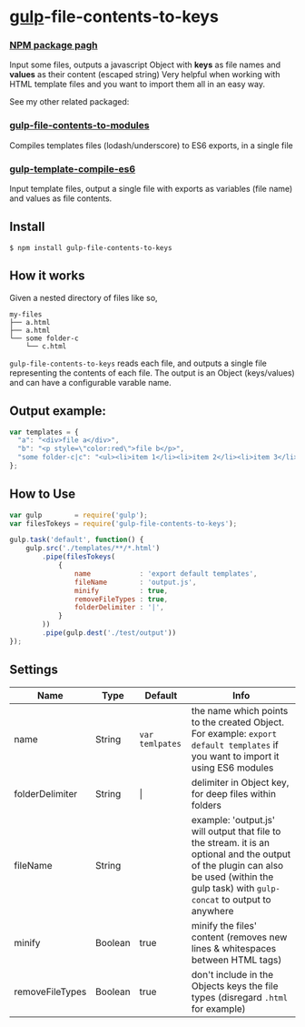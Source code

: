 
[gulp](http://gulpjs.com/)-file-contents-to-keys
================================================

### [NPM package pagh](https://www.npmjs.com/package/gulp-file-contents-to-keys)

Input some files, outputs a javascript Object with **keys** as file names and **values** as their content (escaped string)
Very helpful when working with HTML template files and you want to import them all in an easy way.

See my other related packaged:
### [gulp-file-contents-to-modules](https://github.com/yairEO/gulp-file-contents-to-modules)
Compiles templates files (lodash/underscore) to ES6 exports, in a single file

### [gulp-template-compile-es6](https://github.com/yairEO/gulp-template-compile-es6)
Input template files, output a single file with exports as variables (file name) and values as file contents.

## Install

```shell
$ npm install gulp-file-contents-to-keys
```


## How it works

Given a nested directory of files like so,

```
my-files
├── a.html
├── a.html
└── some folder-c
    └── c.html
```

`gulp-file-contents-to-keys` reads each file, and outputs a single file representing the contents of each file.
The output is an Object (keys/values) and can have a configurable varable name.

## Output example:

```javascript
var templates = {
  "a": "<div>file a</div>",
  "b": "<p style=\"color:red\">file b</p>",
  "some folder-c|c": "<ul><li>item 1</li><li>item 2</li><li>item 3</li></ul>"
};
```

## How to Use

```javascript
var gulp        = require('gulp');
var filesTokeys = require('gulp-file-contents-to-keys');

gulp.task('default', function() {
    gulp.src('./templates/**/*.html')
        .pipe(filesTokeys(
            {
                name            : 'export default templates',
                fileName        : 'output.js',
                minify          : true,
                removeFileTypes : true,
                folderDelimiter : '|',
            }
        ))
        .pipe(gulp.dest('./test/output'))
});
```

## Settings

Name               | Type       | Default          | Info
------------------ | ---------- | -----------------| --------------------------------------------------------------------------
name               | String     | `var temlpates`  | the name which points to the created Object. For example: `export default templates` if you want to import it using ES6 modules
folderDelimiter    | String     | \|               | delimiter in Object key, for deep files within folders
fileName           | String     |                  | example: 'output.js' will output that file to the stream. it is an optional and the output of the plugin can also be used (within the gulp task) with `gulp-concat` to output to anywhere
minify             | Boolean    | true             | minify the files' content (removes new lines & whitespaces between HTML tags)
removeFileTypes    | Boolean    | true             | don't include in the Objects keys the file types (disregard `.html` for example)

